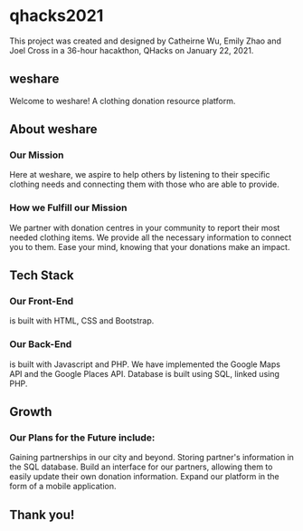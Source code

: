 # qhacks2021
This project was created and designed by Catheirne Wu, Emily Zhao and Joel Cross in a 36-hour hacakthon, QHacks on January 22, 2021.


## weshare
Welcome to weshare! A clothing donation resource platform.


## About weshare
### Our Mission
Here at weshare, we aspire to help others by listening to their specific clothing needs and connecting them with those who are able to provide.
### How we Fulfill our Mission
We partner with donation centres in your community to report their most needed clothing items.
We provide all the necessary information to connect you to them.
Ease your mind, knowing that your donations make an impact.


## Tech Stack
### Our Front-End
is built with HTML, CSS and Bootstrap.
### Our Back-End
is built with Javascript and PHP. 
We have implemented the Google Maps API and the Google Places API. 
Database is built using SQL, linked using PHP.


## Growth
### Our Plans for the Future include:
Gaining partnerships in our city and beyond.
Storing partner's information in the SQL database.
Build an interface for our partners, allowing them to easily update their own donation information.
Expand our platform in the form of a mobile application.

## Thank you!




